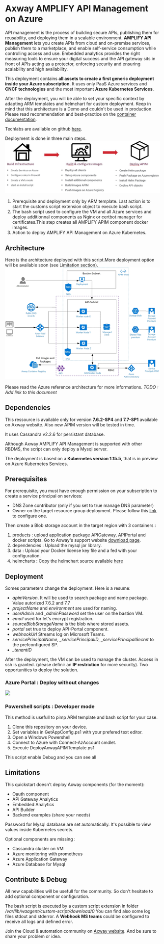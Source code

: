 # Axway AMPLIFY API Management on Azure

API management is the process of building secure APIs, publishing them for reusability, and deploying them in a scalable environment. **AMPLIFY API Management** lets you create APIs from cloud and on-premise services, publish them to a marketplace, and enable self-service consumption while controlling access and use. Embedded analytics provides the right measuring tools to ensure your digital success and the API gateway sits in front of APIs acting as a protector, enforcing security and ensuring scalability and high availability.

This deployment contains **all assets to create a first generic deployment inside your Azure subscription**. It uses only PaaS Azure services and **CNCF technologies** and the most important **Azure Kubernetes Services**.

After the deployment, you will be able to set your specific context by adapting ARM templates and helmchart for custom deployment. Keep in mind that this architecture is a Demo and couldn't be used in production. Please read recommendation and best-practice on the [container documentation](https://github.com/Axway/axway-open-docs/blob/master/content/en/docs/apim_installation/apigw_containers/container_intro.md).

Techlabs are available on github [here](https://github.com/Axway/Cloud-Automation/APIM/Techlabs).

Deployment is done in three main steps.
![Deployment](./imgs/deployment.jpg)
1. Prerequisite and deployment only by ARM template. Last action is to start the customs script extension object to execute bash script.
2. The bash script used to configure the VM and all Azure services and deploy additionnal components as Nginx or certbot manager for certificates.This step creates all AMPLIFY APIM component docker images.
3. Action to deploy AMPLIFY API Management on Azure Kubernetes.

## Architecture
Here is the architecture deployed with this script.More deployment option will be available soon (see Limitation section).
![Architecture](./imgs/architecture-demo.jpg)

Please read the Azure reference architecture for more informations. *TODO : Add link to this document*

## Dependencies
This ressource is available only for version **7.6.2-SP4** and **7.7-SP1** available on Axway website. Also new APIM version will be tested in time.

It uses Cassandra v2.2.6 for persistant database.

Although Axway AMPLIFY API Management is supported with other RBDMS, the script can only deploy a Mysql server. 

The deployment is based on a **Kubernetes version 1.15.5**, that is in preview on Azure Kubernetes Services.

## Prerequisites
For prerequisite, you must have enough permission on your subscription to create a service principal on services:
- DNS Zone contributor (only if you set to true manage DNS parameter)
- Owner on the target resource group deployment.
Please follow this [link](https://github.com/MicrosoftDocs/azure-docs/blob/master/articles/aks/kubernetes-service-principal.md) to configure one.

Then create a Blob storage account in the target region with 3 containers :
1. products : upload application package APIGateway, APIPortal and docker scripts. Go to Axway's support website [download page](https://download.axway.com).
2. dependencies : Upload the mysql jar library.
3. data : Upload your Docker license key file and a fed with your configuration.
4. helmcharts : Copy the helmchart source available [here](https://github.com/Axway/Cloud-Automation/APIM/Helmcharts) 

## Deployment
Somes parameters change the deployment. Here is a resume:
- *apimVersion*. It will be used to search package and name package. Value autorized 7.6.2 and 7.7
- *projectName* and *environment* are used for naming.
- *userAdmin* and *_adminPassword* set the user on the bastion VM.
- *email* used for let's encrypt registration.
- *sourceBlobStorageName* is the blob where stored assets.
- *portal* set true to deploy API-Portal component.
- *webhookUrl* Streams log on Microsoft Teams.
- *servicePrincipalName*, *_servicePrincipalID*, *_servicePrincipalSecret* to the prefconfigured SP.
- *_tenantID*

After the deployment, the VM can be used to manage the cluster. Access in ssh is granted. (please definir an **IP restriction** for more security).
Two opportunities to deploy the solution.

### Azure Portal : Deploy without changes
<a href="https://portal.azure.com/#create/Microsoft.Template/uri/https%3A%2F%2Fraw.githubusercontent.com%2FAxway%2FCloud-Automation%2Fmaster%2FAPIM%2FAzure%2Fazuredeploy.json" target="_blank">
    <img src="https://azuredeploy.net/deploybutton.png"/>
</a>

### Powershell scripts : Developer mode
This method is usefull to pimp ARM template and bash script for your case.
1. Clone this repository on your device.
2. Set variables in GetAppConfig.ps1 with your prefered text editor.
3. Open a Windows Powershell
4. Connect to Azure with Connect-AzAccount cmdlet.
5. Execute DeployAxwayAPIMTemplate.ps1

This script enable Debug and you can see all

## Limitations
This quickstart doesn't deploy Axway components (for the moment):
* Oauth component
* API Gateway Analytics
* Embedded Analytics
* API Builder
* Backend examples (share your needs)

Password for Mysql database are set automatically. It's possible to view values inside Kubernetes secrets. 

Optional components are missing : 
* Cassandra cluster on VM
* Azure monitoring with prometheus
* Azure Application Gateway
* Azure Database for Mysql

## Contribute & Debug 
All new capabilities will be usefull for the community. So don't hesitate to add optional component or configuration.

The bash script is executed by a custom script extension in folder 
*/var/lib/waagent/custom-script/download/0*
You can find also some log files stdout and stderror.
A **Webhook MS teams** could be configured to receive all logs and defined error.

Join the Cloud & automation community on [Axway website](https://community.axway.com/). And be sure to share your problem or idea.